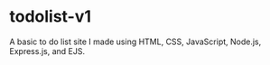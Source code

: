 # todolist-v1
A basic to do list site I made using HTML, CSS, JavaScript, Node.js, Express.js, and EJS. 
